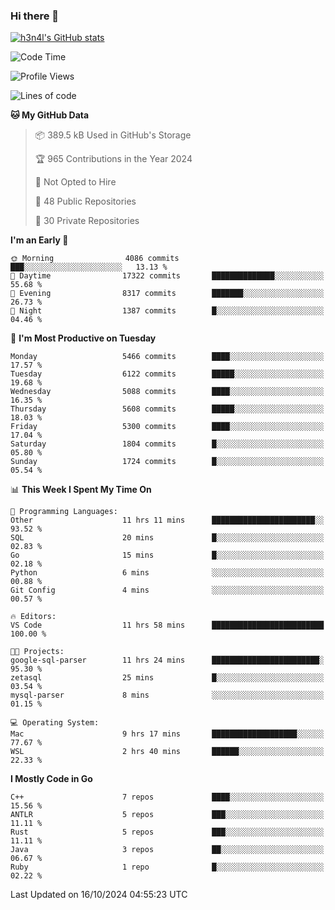 ### Hi there 👋

[![h3n4l's GitHub stats](https://github-readme-stats.vercel.app/api?username=h3n4l&count_private=true&show_icons=true&theme=radical)](https://github.com/h3n4l/github-readme-stats)

<!--START_SECTION:waka-->
![Code Time](http://img.shields.io/badge/Code%20Time-1%2C966%20hrs%2027%20mins-blue)

![Profile Views](http://img.shields.io/badge/Profile%20Views-0-blue)

![Lines of code](https://img.shields.io/badge/From%20Hello%20World%20I%27ve%20Written-12.0%20million%20lines%20of%20code-blue)

**🐱 My GitHub Data** 

> 📦 389.5 kB Used in GitHub's Storage 
 > 
> 🏆 965 Contributions in the Year 2024
 > 
> 🚫 Not Opted to Hire
 > 
> 📜 48 Public Repositories 
 > 
> 🔑 30 Private Repositories 
 > 
**I'm an Early 🐤** 

```text
🌞 Morning                4086 commits        ███░░░░░░░░░░░░░░░░░░░░░░   13.13 % 
🌆 Daytime                17322 commits       ██████████████░░░░░░░░░░░   55.68 % 
🌃 Evening                8317 commits        ███████░░░░░░░░░░░░░░░░░░   26.73 % 
🌙 Night                  1387 commits        █░░░░░░░░░░░░░░░░░░░░░░░░   04.46 % 
```
📅 **I'm Most Productive on Tuesday** 

```text
Monday                   5466 commits        ████░░░░░░░░░░░░░░░░░░░░░   17.57 % 
Tuesday                  6122 commits        █████░░░░░░░░░░░░░░░░░░░░   19.68 % 
Wednesday                5088 commits        ████░░░░░░░░░░░░░░░░░░░░░   16.35 % 
Thursday                 5608 commits        █████░░░░░░░░░░░░░░░░░░░░   18.03 % 
Friday                   5300 commits        ████░░░░░░░░░░░░░░░░░░░░░   17.04 % 
Saturday                 1804 commits        █░░░░░░░░░░░░░░░░░░░░░░░░   05.80 % 
Sunday                   1724 commits        █░░░░░░░░░░░░░░░░░░░░░░░░   05.54 % 
```


📊 **This Week I Spent My Time On** 

```text
💬 Programming Languages: 
Other                    11 hrs 11 mins      ███████████████████████░░   93.52 % 
SQL                      20 mins             █░░░░░░░░░░░░░░░░░░░░░░░░   02.83 % 
Go                       15 mins             █░░░░░░░░░░░░░░░░░░░░░░░░   02.18 % 
Python                   6 mins              ░░░░░░░░░░░░░░░░░░░░░░░░░   00.88 % 
Git Config               4 mins              ░░░░░░░░░░░░░░░░░░░░░░░░░   00.57 % 

🔥 Editors: 
VS Code                  11 hrs 58 mins      █████████████████████████   100.00 % 

🐱‍💻 Projects: 
google-sql-parser        11 hrs 24 mins      ████████████████████████░   95.30 % 
zetasql                  25 mins             █░░░░░░░░░░░░░░░░░░░░░░░░   03.54 % 
mysql-parser             8 mins              ░░░░░░░░░░░░░░░░░░░░░░░░░   01.15 % 

💻 Operating System: 
Mac                      9 hrs 17 mins       ███████████████████░░░░░░   77.67 % 
WSL                      2 hrs 40 mins       ██████░░░░░░░░░░░░░░░░░░░   22.33 % 
```

**I Mostly Code in Go** 

```text
C++                      7 repos             ████░░░░░░░░░░░░░░░░░░░░░   15.56 % 
ANTLR                    5 repos             ███░░░░░░░░░░░░░░░░░░░░░░   11.11 % 
Rust                     5 repos             ███░░░░░░░░░░░░░░░░░░░░░░   11.11 % 
Java                     3 repos             ██░░░░░░░░░░░░░░░░░░░░░░░   06.67 % 
Ruby                     1 repo              █░░░░░░░░░░░░░░░░░░░░░░░░   02.22 % 
```




 Last Updated on 16/10/2024 04:55:23 UTC
<!--END_SECTION:waka-->

